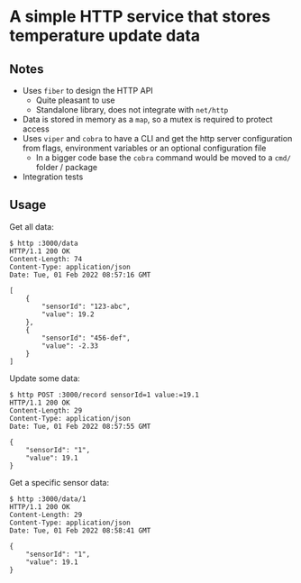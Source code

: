 # A simple HTTP service that stores temperature update data

## Notes

- Uses `fiber` to design the HTTP API
  - Quite pleasant to use
  - Standalone library, does not integrate with `net/http`
- Data is stored in memory as a `map`, so a mutex is required to protect access
- Uses `viper` and `cobra` to have a CLI and get the http server configuration from flags, environment variables or an optional configuration file
  - In a bigger code base the `cobra` command would be moved to a `cmd/` folder / package
- Integration tests

## Usage

Get all data:

```text
$ http :3000/data
HTTP/1.1 200 OK
Content-Length: 74
Content-Type: application/json
Date: Tue, 01 Feb 2022 08:57:16 GMT

[
    {
        "sensorId": "123-abc",
        "value": 19.2
    },
    {
        "sensorId": "456-def",
        "value": -2.33
    }
]
```

Update some data:

```text
$ http POST :3000/record sensorId=1 value:=19.1
HTTP/1.1 200 OK
Content-Length: 29
Content-Type: application/json
Date: Tue, 01 Feb 2022 08:57:55 GMT

{
    "sensorId": "1",
    "value": 19.1
}
```

Get a specific sensor data:

```text
$ http :3000/data/1
HTTP/1.1 200 OK
Content-Length: 29
Content-Type: application/json
Date: Tue, 01 Feb 2022 08:58:41 GMT

{
    "sensorId": "1",
    "value": 19.1
}
```